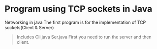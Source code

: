 # Program using TCP sockets in Java
Networking in java
The first program is for the implementation of TCP sockets(Client & Server)
> Includes
    Cli.java
    Ser.java
    First you need to run the server and then client.
